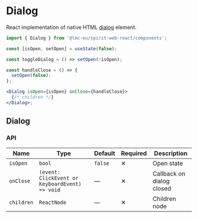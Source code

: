 # Dialog

React implementation of native HTML [dialog][dialog] element.

```jsx
import { Dialog } from '@lmc-eu/spirit-web-react/components';
```

```jsx
const [isOpen, setOpen] = useState(false);

const toggleDialog = () => setOpen(!isOpen);

const handleClose = () => {
  setOpen(false);
};

<Dialog isOpen={isOpen} onClose={handleClose}>
  {/* children */}
</Dialog>;
```

## Dialog

### API

| Name       | Type                                           | Default | Required | Description               |
| ---------- | ---------------------------------------------- | ------- | -------- | ------------------------- |
| `isOpen`   | `bool`                                         | `false` | ✕        | Open state                |
| `onClose`  | `(event: ClickEvent or KeyboardEvent) => void` | —       | ✕        | Callback on dialog closed |
| `children` | `ReactNode`                                    | —       | ✕        | Children node             |

[dialog]: https://developer.mozilla.org/en-US/docs/Web/HTML/Element/dialog
